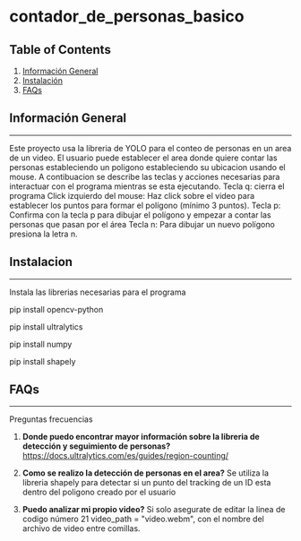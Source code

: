 # contador_de_personas_basico

## Table of Contents
1. [Información General](#general-info)
2. [Instalación](#installation)
4. [FAQs](#faqs)
## Información General
***
Este proyecto usa la libreria de YOLO para el conteo de personas en un area de un video. El usuario puede establecer el area donde quiere contar las personas estableciendo un poligono estableciendo su ubicacion usando el mouse. A contibuacion se describe las teclas y acciones necesarias para interactuar con el programa mientras se esta ejecutando. 
Tecla q: cierra el programa
Click izquierdo del mouse: Haz click sobre el video para establecer los puntos para formar el polígono (mínimo 3 puntos).
Tecla p: Confirma con la tecla p para dibujar el polígono y empezar a contar las personas que pasan por el área
Tecla n: Para dibujar un nuevo polígono presiona la letra n.

## Instalacion
***
Instala las librerias necesarias para el programa 

 pip install opencv-python

pip install ultralytics

pip install numpy

pip install shapely

## FAQs
***
Preguntas frecuencias
1. **Donde puedo encontrar mayor información sobre la libreria de detección y seguimiento de personas?**
https://docs.ultralytics.com/es/guides/region-counting/
2. **Como se realizo la detección de personas en el area?** 
Se utiliza la libreria shapely para detectar si un punto del tracking de un ID esta dentro del poligono creado por el usuario

3. **Puedo analizar mi propio video?**
Si solo asegurate de editar la linea de codigo número 21 video_path = "video.webm", con el nombre del archivo de video entre comillas. 

